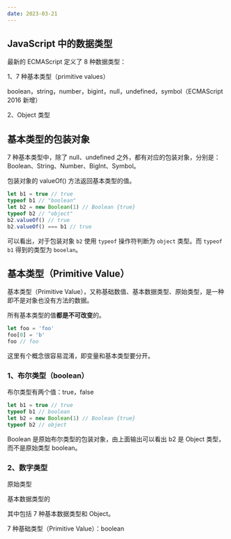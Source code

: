```yaml
---
date: 2023-03-21
---
```


## JavaScript 中的数据类型

最新的 ECMAScript 定义了 8 种数据类型：

1、7 种基本类型（primitive values）

boolean，string，number，bigint，null，undefined，symbol（ECMAScript 2016 新增）

2、Object 类型



## 基本类型的包装对象

7 种基本类型中，除了 null、undefined 之外，都有对应的包装对象，分别是：Boolean、String、Number、BigInt、Symbol。

包装对象的 valueOf() 方法返回基本类型的值。

```js
let b1 = true // true
typeof b1 // "boolean"
let b2 = new Boolean(1) // Boolean {true}
typeof b2 // "object"
b2.valueOf() // true
b2.valueOf() === b1 // true
```

可以看出，对于包装对象 `b2` 使用 `typeof` 操作符判断为 `object` 类型。而 `typeof b1` 得到的类型为 `booelan`。



## 基本类型（Primitive Value）

基本类型（Primitive Value），又称基础数值、基本数据类型、原始类型，是一种即不是对象也没有方法的数据。

所有基本类型的值**都是不可改变**的。

```js
let foo = 'foo'
foo[0] = 'b'
foo // foo
```

这里有个概念很容易混淆，即变量和基本类型要分开。



### 1、布尔类型（boolean）

布尔类型有两个值：true，false

```js
let b1 = true // true
typeof b1 // boolean
let b2 = new Boolean(1) // Boolean {true}
typeof b2 // object
```

Boolean 是原始布尔类型的包装对象，由上面输出可以看出 b2 是 Object 类型，而不是原始类型 boolean。

### 2、数字类型







原始类型





基本数据类型的



其中包括 7 种基本数据类型和 Object。

7 种基础类型（Primitive Value）：boolean